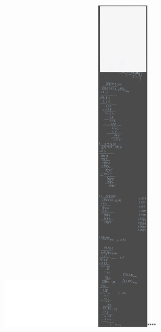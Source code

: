 ![](Notatki/Semestr%203/Architektura%20komputerów%201/Ćwiczenia/Ćwiczenia%204/lista4.pdf)![](Notatki/Semestr%203/Architektura%20komputerów%201/Ćwiczenia/Ćwiczenia%204/Drawing%202023-11-20%2019.07.55.excalidraw.svg)****
